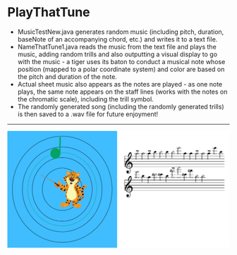PlayThatTune
============
* MusicTestNew.java generates random music (including pitch, duration, baseNote of an accompanying chord, etc.) and writes it to a text file.
* NameThatTune1.java reads the music from the text file and plays the music, adding random trills and also outputting a visual display to go with the music - a tiger uses its baton to conduct a musical note whose position (mapped to a polar coordinate system) and color are based on the pitch and duration of the note.
* Actual sheet music also appears as the notes are played - as one note plays, the same note appears on the staff lines (works with the notes on the chromatic scale), including the trill symbol.
* The randomly generated song (including the randomly generated trills) is then saved to a .wav file for future enjoyment!
---
![NameThatTune](/pic.png)
